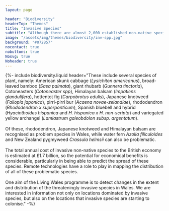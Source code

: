 ```yaml
---
layout: page

header: "Biodiversity"
headerTop: "Themes"
title: "Invasive Species"
subtitle: "Although there are almost 2,000 established non-native species in Great Britain, only a small number of these are considered to be threateningly invasive."
image: "/assets/img/themes/biodiversity/inv-spp.jpg"
background: "#072857"
nocontact: true
nobuttons: true
Nosvg: true
Noheader: true
---
```



{%-
include biodiversity.liquid
header="These include several species of plant, namely:  American skunk cabbage (*Lysichiton americanus*), broad-leaved bamboo (*Sasa palmata*), giant rhubarb (*Gunnera tinctoria*), Cotoneasters (*Cotoneaster spp*),  Himalayan balsam (*Impatiens glandulifera*), hottentot fig (*Carpobrotus edulis*), Japanese knotweed (*Fallopia japonica*), pirri-pirri bur (*Acaena novae-zelandiae*), rhododendron (*Rhododendron x superponticum*), Spanish bluebell and hybrid (*Hyacinthoides hispanica* and *H. hispanica x H. non-scripta*) and variegated yellow archangel (*Lamiastrum galeobdolon subsp. argentatum*). <br><br> Of these, rhododendron, Japanese knotweed and Himalayan balsam are recognised as problem species in Wales, while water fern *Azolla filiculoides* and New Zealand pygmyweed *Crassula helmsii* can also be problematic. <br><br> The total annual cost of invasive non-native species to the British economy is estimated at £1.7 billion, so the potential for economical benefits is considerable, particularly in being able to predict the spread of these species.  Remote technologies have a role to play in mapping the distribution of all of these problematic species. <br><br> One aim of the Living Wales programme is to detect changes in the extent and distribution of the threateningly invasive species in Wales.  We are interested in information not only on locations dominated by invasive species, but also on the locations that invasive species are starting to colonise."
-%}
